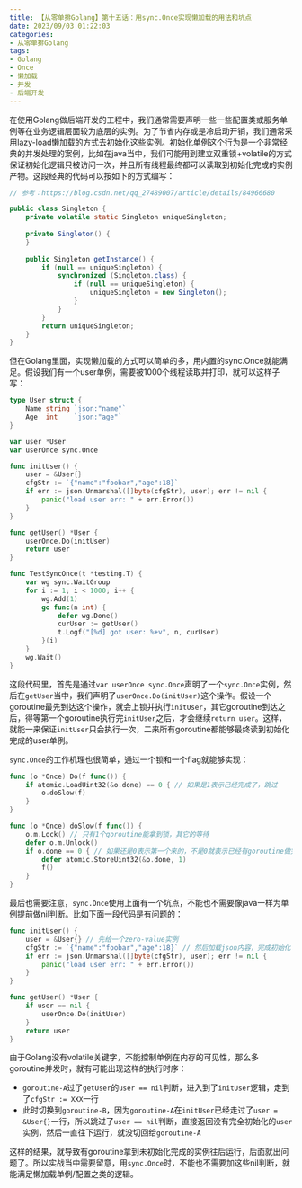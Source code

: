 ```yaml
---
title: 【从零单排Golang】第十五话：用sync.Once实现懒加载的用法和坑点
date: 2023/09/03 01:22:03
categories:
- 从零单排Golang
tags:
- Golang
- Once
- 懒加载
- 并发
- 后端开发
---
```


在使用Golang做后端开发的工程中，我们通常需要声明一些一些配置类或服务单例等在业务逻辑层面较为底层的实例。为了节省内存或是冷启动开销，我们通常采用lazy-load懒加载的方式去初始化这些实例。初始化单例这个行为是一个非常经典的并发处理的案例，比如在java当中，我们可能用到建立双重锁+volatile的方式保证初始化逻辑只被访问一次，并且所有线程最终都可以读取到初始化完成的实例产物。这段经典的代码可以按如下的方式编写：

<!-- more -->

```java
// 参考：https://blog.csdn.net/qq_27489007/article/details/84966680

public class Singleton {
    private volatile static Singleton uniqueSingleton;
 
    private Singleton() {
    }
 
    public Singleton getInstance() {
        if (null == uniqueSingleton) {
            synchronized (Singleton.class) {
                if (null == uniqueSingleton) {
                    uniqueSingleton = new Singleton();
                }
            }
        }
        return uniqueSingleton;
    }
}
```

但在Golang里面，实现懒加载的方式可以简单的多，用内置的sync.Once就能满足。假设我们有一个user单例，需要被1000个线程读取并打印，就可以这样子写：

```go
type User struct {
    Name string `json:"name"`
    Age  int    `json:"age"`
}

var user *User
var userOnce sync.Once

func initUser() {
    user = &User{}
    cfgStr := `{"name":"foobar","age":18}`
    if err := json.Unmarshal([]byte(cfgStr), user); err != nil {
        panic("load user err: " + err.Error())
    }
}

func getUser() *User {
    userOnce.Do(initUser)
    return user
}

func TestSyncOnce(t *testing.T) {
    var wg sync.WaitGroup
    for i := 1; i < 1000; i++ {
        wg.Add(1)
        go func(n int) {
            defer wg.Done()
            curUser := getUser()
            t.Logf("[%d] got user: %+v", n, curUser)
        }(i)
    }
    wg.Wait()
}
```

这段代码里，首先是通过`var userOnce sync.Once`声明了一个`sync.Once`实例，然后在`getUser`当中，我们声明了`userOnce.Do(initUser)`这个操作。假设一个goroutine最先到达这个操作，就会上锁并执行`initUser`，其它goroutine到达之后，得等第一个goroutine执行完`initUser`之后，才会继续`return user`。这样，就能一来保证`initUser`只会执行一次，二来所有goroutine都能够最终读到初始化完成的user单例。

`sync.Once`的工作机理也很简单，通过一个锁和一个flag就能够实现：

```go
func (o *Once) Do(f func()) {
	if atomic.LoadUint32(&o.done) == 0 { // 如果是1表示已经完成了，跳过
		o.doSlow(f)
	}
}

func (o *Once) doSlow(f func()) {
	o.m.Lock() // 只有1个goroutine能拿到锁，其它的等待
	defer o.m.Unlock()
	if o.done == 0 { // 如果还是0表示第一个来的，不是0就表示已经有goroutine做完了
		defer atomic.StoreUint32(&o.done, 1)
		f()
	}
}
```

最后也需要注意，`sync.Once`使用上面有一个坑点，不能也不需要像java一样为单例提前做nil判断。比如下面一段代码是有问题的：

```go
func initUser() {
    user = &User{} // 先给一个zero-value实例
    cfgStr := `{"name":"foobar","age":18}` // 然后加载json内容，完成初始化
    if err := json.Unmarshal([]byte(cfgStr), user); err != nil {
        panic("load user err: " + err.Error())
    }
}

func getUser() *User {
    if user == nil {
        userOnce.Do(initUser)
    }
    return user
}
```

由于Golang没有volatile关键字，不能控制单例在内存的可见性，那么多goroutine并发时，就有可能出现这样的执行时序：

- `goroutine-A`过了`getUser`的`user == nil`判断，进入到了`initUser`逻辑，走到了`cfgStr := XXX`一行
- 此时切换到`goroutine-B`，因为`goroutine-A`在`initUser`已经走过了`user = &User{}`一行，所以跳过了`user == nil`判断，直接返回没有完全初始化的`user`实例，然后一直往下运行，就没切回给`goroutine-A`

这样的结果，就导致有goroutine拿到未初始化完成的实例往后运行，后面就出问题了。所以实战当中需要留意，用`sync.Once`时，不能也不需要加这些nil判断，就能满足懒加载单例/配置之类的逻辑。
